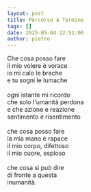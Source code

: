 ```yaml
---
layout: post
title: Percorso A Termine
tags: []
date: 2015-05-04 22:51:00
author: pietro
---
```

Che cosa posso fare<br/>il mio volere è vorace<br/>io mi calo le brache<br/>e tu sogni le lumache<br/><br/>ogni istante mi ricordo<br/>che solo l'umanità perdona<br/>e che azione e reazione<br/>sentimento e risentimento<br/><br/>che cosa posso fare<br/>la mia mano è rapace<br/>il mio corpo, difettoso<br/>il mio cuore, esploso<br/><br/>che cosa si può dire<br/>di fronte a questa<br/>inumanità.
